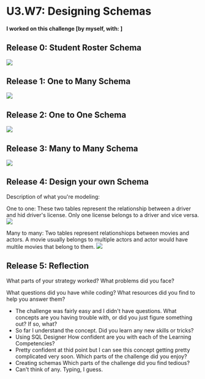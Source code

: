 # U3.W7: Designing Schemas


#### I worked on this challenge [by myself, with: ]


## Release 0: Student Roster Schema
<img src="../database_schemas/img/student_roaster_schema.JPG">

## Release 1: One to Many Schema
<img src="../database_schemas/img/one_to_many_schema.JPG">


## Release 2: One to One Schema
<img src="../database_schemas/img/one_to_one_schema.JPG">


## Release 3: Many to Many Schema
<img src="../database_schemas/img/many_to_many_schema.JPG">


## Release 4: Design your own Schema
Description of what you're modeling: 

One to one:
These two tables represent the relationship between a driver and hid driver's license.
Only one license belongs to a driver and vice versa.
<img src="../database_schemas/img/my_one_to_one_schema.JPG">

Many to many:
Two tables represent relationshiops between movies and actors.
A movie usually belongs to multiple actors and actor would have multile movies that belong to them.
<img src="../database_schemas/img/my_many_to_many_schema.JPG">

## Release 5: Reflection

What parts of your strategy worked? What problems did you face?

What questions did you have while coding? What resources did you find to help you answer them?
- The challenge was fairly easy and I didn't have questions.
What concepts are you having trouble with, or did you just figure something out? If so, what?
- So far I understand the concept.
Did you learn any new skills or tricks?
- Using SQL Designer
How confident are you with each of the Learning Competencies?
- Pretty confident at thid point but I can see this concept getting pretty complicated very soon.
Which parts of the challenge did you enjoy?
- Creating schemas
Which parts of the challenge did you find tedious?
- Can't think of any. Typing, I guess.